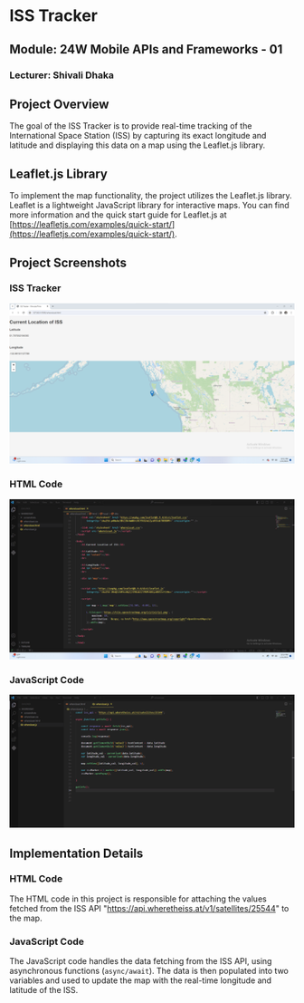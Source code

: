 # ISS Tracker

## Module: 24W Mobile APIs and Frameworks - 01

### Lecturer: Shivali Dhaka



## Project Overview

The goal of the ISS Tracker is to provide real-time tracking of the International Space Station (ISS) by capturing its exact longitude and latitude and displaying this data on a map using the Leaflet.js library.

## Leaflet.js Library

To implement the map functionality, the project utilizes the Leaflet.js library. Leaflet is a lightweight JavaScript library for interactive maps. You can find more information and the quick start guide for Leaflet.js at [https://leafletjs.com/examples/quick-start/](https://leafletjs.com/examples/quick-start/).

## Project Screenshots

### ISS Tracker
![ISS Tracker](screenshots/ISS_Tracker.png)

### HTML Code
![HTML Code](screenshots/html.png)

### JavaScript Code
![JavaScript Code](screenshots/js.png)

## Implementation Details

### HTML Code
The HTML code in this project is responsible for attaching the values fetched from the ISS API "https://api.wheretheiss.at/v1/satellites/25544" to the map.

### JavaScript Code
The JavaScript code handles the data fetching from the ISS API, using asynchronous functions (`async/await`). The data is then populated into two variables and used to update the map with the real-time longitude and latitude of the ISS.
